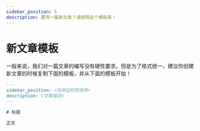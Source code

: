 ```yaml
---
sidebar_position: 5
description: 要写一篇新文章？请按照这个模板来！
---
```


# 新文章模板

一般来说，我们对一篇文章的编写没有硬性要求。但是为了格式统一，建议你创建新文章的时候复制下面的模板，并从下面的模板开始！

```markdown
---
sidebar_position: <在侧边栏的排序>
description: <文章描述>
---

# 标题

正文
```
